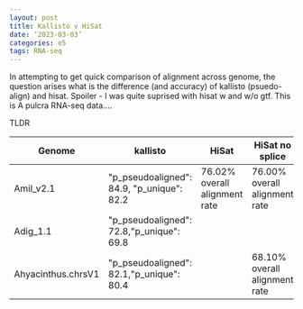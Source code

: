 ```yaml
---
layout: post
title: Kallisto v HiSat
date: ‘2023-03-03’
categories: e5
tags: RNA-seq
---
```


In attempting to get quick comparison of alignment across genome, the question arises what is the difference (and accuracy) of kallisto (psuedo-align) and hisat. Spoiler - I was quite suprised with hisat w and w/o gtf. This is A pulcra RNA-seq data....

TLDR


| Genome             | kallisto                                  | HiSat                         | HiSat no splice               | Col5 | Col6 |
|------------|------------|------------|------------|------------|------------|
| Amil_v2.1          | "p_pseudoaligned": 84.9, "p_unique": 82.2 | 76.02% overall alignment rate | 76.00% overall alignment rate |      |      |
| Adig_1.1           | "p_pseudoaligned": 72.8,"p_unique": 69.8  |                               |                               |      |      |
| Ahyacinthus.chrsV1 | "p_pseudoaligned": 82.1,"p_unique": 80.4  |                               | 68.10% overall alignment rate |      |      |
